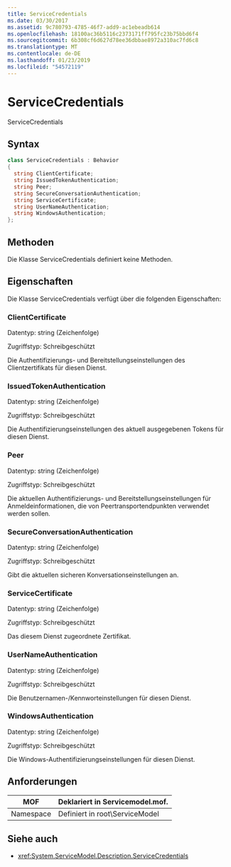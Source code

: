 ```yaml
---
title: ServiceCredentials
ms.date: 03/30/2017
ms.assetid: 9c780793-4785-46f7-add9-ac1ebeadb614
ms.openlocfilehash: 18100ac36b5116c2373171ff795fc23b75bbd6f4
ms.sourcegitcommit: 6b308cf6d627d78ee36dbbae8972a310ac7fd6c8
ms.translationtype: MT
ms.contentlocale: de-DE
ms.lasthandoff: 01/23/2019
ms.locfileid: "54572119"
---
```

# <a name="servicecredentials"></a>ServiceCredentials
ServiceCredentials  
  
## <a name="syntax"></a>Syntax  
  
```csharp
class ServiceCredentials : Behavior  
{  
  string ClientCertificate;  
  string IssuedTokenAuthentication;  
  string Peer;  
  string SecureConversationAuthentication;  
  string ServiceCertificate;  
  string UserNameAuthentication;  
  string WindowsAuthentication;  
};  
```  
  
## <a name="methods"></a>Methoden  
 Die Klasse ServiceCredentials definiert keine Methoden.  
  
## <a name="properties"></a>Eigenschaften  
 Die Klasse ServiceCredentials verfügt über die folgenden Eigenschaften:  
  
### <a name="clientcertificate"></a>ClientCertificate  
 Datentyp: string (Zeichenfolge)  
  
 Zugriffstyp: Schreibgeschützt  
  
 Die Authentifizierungs- und Bereitstellungseinstellungen des Clientzertifikats für diesen Dienst.  
  
### <a name="issuedtokenauthentication"></a>IssuedTokenAuthentication  
 Datentyp: string (Zeichenfolge)  
  
 Zugriffstyp: Schreibgeschützt  
  
 Die Authentifizierungseinstellungen des aktuell ausgegebenen Tokens für diesen Dienst.  
  
### <a name="peer"></a>Peer  
 Datentyp: string (Zeichenfolge)  
  
 Zugriffstyp: Schreibgeschützt  
  
 Die aktuellen Authentifizierungs- und Bereitstellungseinstellungen für Anmeldeinformationen, die von Peertransportendpunkten verwendet werden sollen.  
  
### <a name="secureconversationauthentication"></a>SecureConversationAuthentication  
 Datentyp: string (Zeichenfolge)  
  
 Zugriffstyp: Schreibgeschützt  
  
 Gibt die aktuellen sicheren Konversationseinstellungen an.  
  
### <a name="servicecertificate"></a>ServiceCertificate  
 Datentyp: string (Zeichenfolge)  
  
 Zugriffstyp: Schreibgeschützt  
  
 Das diesem Dienst zugeordnete Zertifikat.  
  
### <a name="usernameauthentication"></a>UserNameAuthentication  
 Datentyp: string (Zeichenfolge)  
  
 Zugriffstyp: Schreibgeschützt  
  
 Die Benutzernamen-/Kennworteinstellungen für diesen Dienst.  
  
### <a name="windowsauthentication"></a>WindowsAuthentication  
 Datentyp: string (Zeichenfolge)  
  
 Zugriffstyp: Schreibgeschützt  
  
 Die Windows-Authentifizierungseinstellungen für diesen Dienst.  
  
## <a name="requirements"></a>Anforderungen  
  
|MOF|Deklariert in Servicemodel.mof.|  
|---------|-----------------------------------|  
|Namespace|Definiert in root\ServiceModel|  
  
## <a name="see-also"></a>Siehe auch
- <xref:System.ServiceModel.Description.ServiceCredentials>
